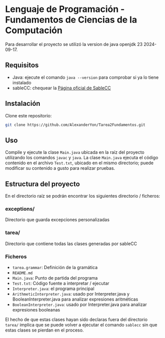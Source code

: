 # Lenguaje de Programación - Fundamentos de Ciencias de la Computación
Para desarrollar el proyecto se utilizó la version de java openjdk 23 2024-09-17.

## Requisitos
- Java: ejecute el comando `java --version` para comprobar si ya lo tiene instalado
- sableCC: chequear la [Página oficial de SableCC](https://sablecc.org/downloads)

## Instalación
Clone este repositorio:
```bash
git clone https://github.com/AlexanderYon/Tarea2Fundamentos.git
```
## Uso
Compile y ejecute la clase `Main.java` ubicada en la raíz del proyecto utilizando los comandos `javac` y `java`. La clase `Main.java` ejecuta el código
contenido en el archivo `Test.txt`, ubicado en el mismo directorio; puede modificar su contenido a gusto para realizar pruebas.

## Estructura del proyecto
En el directorio raíz se podrán encontrar los siguientes directorio / ficheros:

### exceptions/
Directorio que guarda excepciones personalizadas

### tarea/
Directorio que contiene todas las clases generadas por sableCC

### Ficheros
- `tarea.grammar`: Definición de la gramática
- `README.md`
- `Main.java`: Punto de partida del programa
- `Test.txt`: Código fuente a interpretar / ejecutar
- `Interpreter.java`: el programa principal
- `ArithmeticInterpreter.java`: usado por Interpreter.java y BooleanInterpreter.java para analizar expresiones aritméticas
- `BooleanInterpreter.java`: usado por Interpreter.java para analizar expresiones booleanas

El hecho de que estas clases hayan sido declaras fuera del directorio `tarea/` implica que se puede volver a ejecutar el comando `sablecc`
sin que estas clases se pierdan en el proceso.